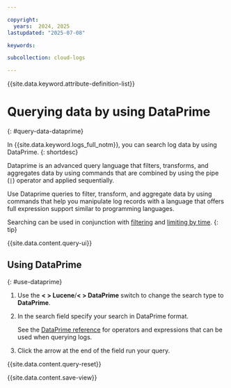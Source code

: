 ```yaml
---

copyright:
  years:  2024, 2025
lastupdated: "2025-07-08"

keywords:

subcollection: cloud-logs

---
```


{{site.data.keyword.attribute-definition-list}}



# Querying data by using DataPrime
{: #query-data-dataprime}

In {{site.data.keyword.logs_full_notm}}, you can search log data by using DataPrime.
{: shortdesc}

Dataprime is an advanced query language that filters, transforms, and aggregates data by using commands that are combined by using the pipe (`|`) operator and applied sequentially.

Use Dataprime queries to filter, transform, and aggregate data by using commands that help you manipulate log records with a language that offers full expression support similar to programming languages.

Searching can be used in conjunction with [filtering](/docs/cloud-logs?topic=cloud-logs-query-data-filter) and [limiting by time](/docs/cloud-logs?topic=cloud-logs-query-data-time).
{: tip}


{{site.data.content.query-ui}}

## Using DataPrime
{: #use-dataprime}

1. Use the **< > Lucene**/**< > DataPrime** switch to change the search type to **DataPrime**.

2. In the search field specify your search in DataPrime format.

   See the [DataPrime reference](/docs/cloud-logs?topic=cloud-logs-dataprime-ref) for operators and expressions that can be used when querying logs.

3. Click the arrow at the end of the field run your query.


{{site.data.content.query-reset}}


{{site.data.content.save-view}}
